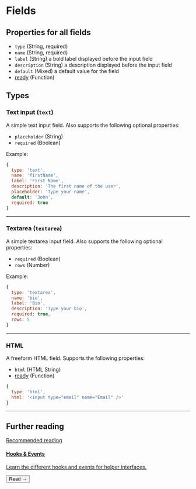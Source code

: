 # Fields

## Properties for all fields

- `type` (String, required)
- `name` (String, required)
- `label` (String) a bold label displayed before the input field
- `description` (String) a description displayed before the input field
- `default` (Mixed) a default value for the field
- [ready](https://developers.fliplet.com/API/helpers/interface-hooks.html#run-a-function-when-a-field-is-initialized) (Function)

## Types

### Text input (`text`)

A simple text input field. Also supports the following optional properties:

- `placeholder` (String)
- `required` (Boolean)

Example:

```js
{
  type: 'text',
  name: 'firstName',
  label: 'First Name',
  description: 'The first name of the user',
  placeholder: 'Type your name',
  default: 'John',
  required: true
}
```

---

### Textarea (`textarea`)

A simple textarea input field. Also supports the following optional properties:

- `required` (Boolean)
- `rows` (Number)

Example:

```js
{
  type: 'textarea',
  name: 'bio',
  label: 'Bio',
  description: 'Type your bio',
  required: true,
  rows: 5
}
```

---

### HTML

A freeform HTML field. Supports the following properties:

- `html` (HTML String)
- [ready](https://developers.fliplet.com/API/helpers/interface-hooks.html#run-a-function-when-a-field-is-initialized) (Function)

```js
{
  type: 'html',
  html: '<input type="email" name="Email" />'
}
```

---

## Further reading

<section class="blocks alt">
  <a class="bl two" href="interface-hooks.html">
    <div>
      <span class="pin">Recommended reading</span>
      <h4>Hooks &amp; Events</h4>
      <p>Learn the different hooks and events for helper interfaces.</p>
      <button>Read &rarr;</button>
    </div>
  </a>
</section>